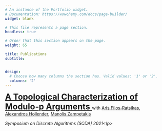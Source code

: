 ```yaml
---
# An instance of the Portfolio widget.
# Documentation: https://wowchemy.com/docs/page-builder/
widget: blank

# This file represents a page section.
headless: true

# Order that this section appears on the page.
weight: 65

title: Publications
subtitle: 


design:
  # Choose how many columns the section has. Valid values: '1' or '2'.
  columns: '2'
---
```


<a href="https://arxiv.org/abs/2003.11974" style="font-size:20pt; font-weight:bold">
    A Topological Characterization of Modulo-p Arguments </a>
with <a href="https://mzampet.com">Aris Filos-Ratsikas</a>, <a href="https://mzampet.com">Alexandros Hollender</a>, <a href="https://mzampet.com">Manolis Zampetakis</a>
<p style="font-style:italic">Symposium on Discrete Algorithms (SODA) 2021<\p>